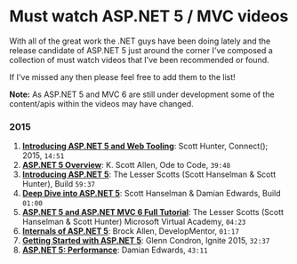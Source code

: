 # Must watch ASP.NET 5 / MVC videos

With all of the great work the .NET guys have been doing lately and the release candidate of ASP.NET 5 just around the corner I've composed a collection of must watch videos that I've been recommended or found.

If I've missed any then please feel free to add them to the list!

**Note:** As ASP.NET 5 and MVC 6 are still under development some of the content/apis within the videos may have changed.

### 2015
1. [**Introducing ASP.NET 5 and Web Tooling**](https://channel9.msdn.com/Events/Visual-Studio/Connect-event-2015/100): Scott Hunter, Connect(); 2015, `14:51`
1. [**ASP.NET 5 Overview**](http://odetocode.com/videos/play/aspnet5-overview): K. Scott Allen, Ode to Code, `39:48`
2. [**Introducing ASP.NET 5**](https://www.youtube.com/watch?v=acZ75rxcxPs): The Lesser Scotts (Scott Hanselman & Scott Hunter), Build `59:37`
3. [**Deep Dive into ASP.NET 5**](https://www.youtube.com/watch?v=G5yHPlpTfHU): Scott Hanselman & Damian Edwards, Build `01:00`
4. [**ASP.NET 5 and ASP.NET MVC 6 Full Tutorial**](https://www.youtube.com/watch?v=P6qSEAsMD2c): The Lesser Scotts (Scott Hanselman & Scott Hunter) Microsoft Virtual Academy, `04:23`
5. [**Internals of ASP.NET 5**](https://www.youtube.com/watch?v=F2xCVGFIxwg): Brock Allen, DevelopMentor, `01:17`
6. [**Getting Started with ASP.NET 5**](https://www.youtube.com/watch?v=YvfMOg4OHVE): Glenn Condron, Ignite 2015, `32:37`
7. [**ASP.NET 5: Performance**](https://channel9.msdn.com/Events/ASPNET-Events/ASPNET-Fall-Sessions/ASPNET-5-Performance): Damian Edwards, `43:11`
